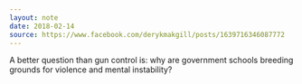 ```yaml
---
layout: note
date: 2018-02-14
source: https://www.facebook.com/derykmakgill/posts/1639716346087772
---
```


A better question than gun control is: why are government schools breeding grounds for violence and mental instability?
